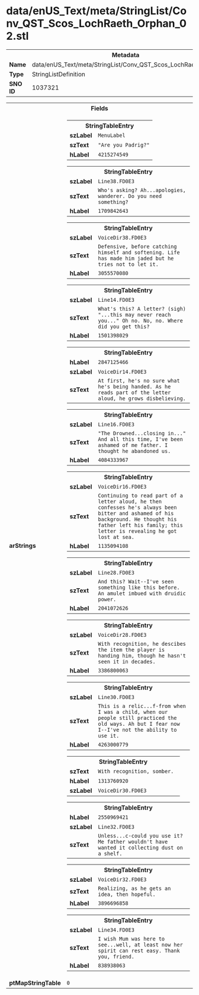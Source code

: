 <h1>data/enUS_Text/meta/StringList/Conv_QST_Scos_LochRaeth_Orphan_02.stl</h1><table><tr><th colspan="100%">Metadata</th></tr><tr><td><b>Name</b></td><td>data/enUS_Text/meta/StringList/Conv_QST_Scos_LochRaeth_Orphan_02.stl</td></tr><tr><td><b>Type</b></td><td>StringListDefinition</td></tr><tr><td><b>SNO ID</b></td><td>1037321</td></tr></table>

<table><tr><th colspan="100%">Fields</th></tr><tr><td><b>arStrings</b></td><td><table><tr><th colspan="100%">StringTableEntry</th></tr><tr><td><b>szLabel</b></td><td><code>MenuLabel</code></td></tr><tr><td><b>szText</b></td><td><code>"Are you Padrig?"</code></td></tr><tr><td><b>hLabel</b></td><td><code>4215274549</code></td></tr></table>


<table><tr><th colspan="100%">StringTableEntry</th></tr><tr><td><b>szLabel</b></td><td><code>Line38.FD0E3</code></td></tr><tr><td><b>szText</b></td><td><code>Who's asking? Ah...apologies, wanderer. Do you need something?</code></td></tr><tr><td><b>hLabel</b></td><td><code>1709842643</code></td></tr></table>


<table><tr><th colspan="100%">StringTableEntry</th></tr><tr><td><b>szLabel</b></td><td><code>VoiceDir38.FD0E3</code></td></tr><tr><td><b>szText</b></td><td><code>Defensive, before catching himself and softening. Life has made him jaded but he tries not to let it.</code></td></tr><tr><td><b>hLabel</b></td><td><code>3055570080</code></td></tr></table>


<table><tr><th colspan="100%">StringTableEntry</th></tr><tr><td><b>szLabel</b></td><td><code>Line14.FD0E3</code></td></tr><tr><td><b>szText</b></td><td><code>What's this? A letter? (sigh) "...this may never reach you..." Oh no. No, no. Where did you get this?</code></td></tr><tr><td><b>hLabel</b></td><td><code>1501398029</code></td></tr></table>


<table><tr><th colspan="100%">StringTableEntry</th></tr><tr><td><b>hLabel</b></td><td><code>2847125466</code></td></tr><tr><td><b>szLabel</b></td><td><code>VoiceDir14.FD0E3</code></td></tr><tr><td><b>szText</b></td><td><code>At first, he's no sure what he's being handed. As he reads part of the letter aloud, he grows disbelieving.</code></td></tr></table>


<table><tr><th colspan="100%">StringTableEntry</th></tr><tr><td><b>szLabel</b></td><td><code>Line16.FD0E3</code></td></tr><tr><td><b>szText</b></td><td><code>"The Drowned...closing in..." And all this time, I've been ashamed of me father. I thought he abandoned us.</code></td></tr><tr><td><b>hLabel</b></td><td><code>4084333967</code></td></tr></table>


<table><tr><th colspan="100%">StringTableEntry</th></tr><tr><td><b>szLabel</b></td><td><code>VoiceDir16.FD0E3</code></td></tr><tr><td><b>szText</b></td><td><code>Continuing to read part of a letter aloud, he then confesses he's always been bitter and ashamed of his background. He thought his father left his family; this letter is revealing he got lost at sea.</code></td></tr><tr><td><b>hLabel</b></td><td><code>1135094108</code></td></tr></table>


<table><tr><th colspan="100%">StringTableEntry</th></tr><tr><td><b>szLabel</b></td><td><code>Line28.FD0E3</code></td></tr><tr><td><b>szText</b></td><td><code>And this? Wait--I've seen something like this before. An amulet imbued with druidic power.</code></td></tr><tr><td><b>hLabel</b></td><td><code>2041072626</code></td></tr></table>


<table><tr><th colspan="100%">StringTableEntry</th></tr><tr><td><b>szLabel</b></td><td><code>VoiceDir28.FD0E3</code></td></tr><tr><td><b>szText</b></td><td><code>With recognition, he descibes the item the player is handing him, though he hasn't seen it in decades.</code></td></tr><tr><td><b>hLabel</b></td><td><code>3386800063</code></td></tr></table>


<table><tr><th colspan="100%">StringTableEntry</th></tr><tr><td><b>szLabel</b></td><td><code>Line30.FD0E3</code></td></tr><tr><td><b>szText</b></td><td><code>This is a relic...f-from when I was a child, when our people still practiced the old ways. Ah but I fear now I--I've not the ability to use it.</code></td></tr><tr><td><b>hLabel</b></td><td><code>4263000779</code></td></tr></table>


<table><tr><th colspan="100%">StringTableEntry</th></tr><tr><td><b>szText</b></td><td><code>With recognition, somber. </code></td></tr><tr><td><b>hLabel</b></td><td><code>1313760920</code></td></tr><tr><td><b>szLabel</b></td><td><code>VoiceDir30.FD0E3</code></td></tr></table>


<table><tr><th colspan="100%">StringTableEntry</th></tr><tr><td><b>hLabel</b></td><td><code>2550969421</code></td></tr><tr><td><b>szLabel</b></td><td><code>Line32.FD0E3</code></td></tr><tr><td><b>szText</b></td><td><code>Unless...c-could you use it? Me father wouldn't have wanted it collecting dust on a shelf.</code></td></tr></table>


<table><tr><th colspan="100%">StringTableEntry</th></tr><tr><td><b>szLabel</b></td><td><code>VoiceDir32.FD0E3</code></td></tr><tr><td><b>szText</b></td><td><code>Realizing, as he gets an idea, then hopeful.</code></td></tr><tr><td><b>hLabel</b></td><td><code>3896696858</code></td></tr></table>


<table><tr><th colspan="100%">StringTableEntry</th></tr><tr><td><b>szLabel</b></td><td><code>Line34.FD0E3</code></td></tr><tr><td><b>szText</b></td><td><code>I wish Mum was here to see...well, at least now her spirit can rest easy. Thank you, friend.</code></td></tr><tr><td><b>hLabel</b></td><td><code>838938063</code></td></tr></table>


</td></tr><tr><td><b>ptMapStringTable</b></td><td><code>0</code></td></tr></table>

